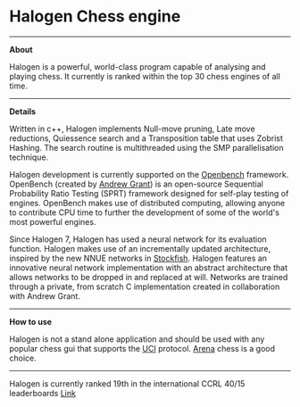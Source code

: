 # Halogen Chess engine

-----------------------------------
**About**

Halogen is a powerful, world-class program capable of analysing and playing chess. It currently is ranked within the top 30 chess engines of all time.

-----------------------------------
**Details**

Written in c++, Halogen implements Null-move pruning, Late move reductions, Quiessence search and a Transposition table that uses Zobrist Hashing. The search routine is multithreaded using the SMP parallelisation technique.

Halogen development is currently supported on the [Openbench](http://chess.grantnet.us/) framework. OpenBench (created by [Andrew Grant](https://github.com/AndyGrant)) is an open-source Sequential Probability Ratio Testing (SPRT) framework designed for self-play testing of engines. OpenBench makes use of distributed computing, allowing anyone to contribute CPU time to further the development of some of the world's most powerful engines.

Since Halogen 7, Halogen has used a neural network for its evaluation function. Halogen makes use of an incrementally updated architecture, inspired by the new NNUE networks in [Stockfish](https://github.com/official-stockfish/Stockfish). Halogen features an innovative neural network implementation with an abstract architecture that allows networks to be dropped in and replaced at will. Networks are trained through a private, from scratch C implementation created in collaboration with Andrew Grant.

-----------------------------------
 
**How to use**

Halogen is not a stand alone application and should be used with any popular chess gui that supports the [UCI](http://wbec-ridderkerk.nl/html/UCIProtocol.html) protocol. [Arena](http://www.playwitharena.de/) chess is a good choice.

-----------------------------------

Halogen is currently ranked 19th in the international CCRL 40/15 leaderboards [Link](https://ccrl.chessdom.com/ccrl/4040/cgi/compare_engines.cgi?class=4-CPU+engines&print=Rating+list&print=Results+table&print=LOS+table&table_size=12&cross_tables_for_best_versions_only=1)
